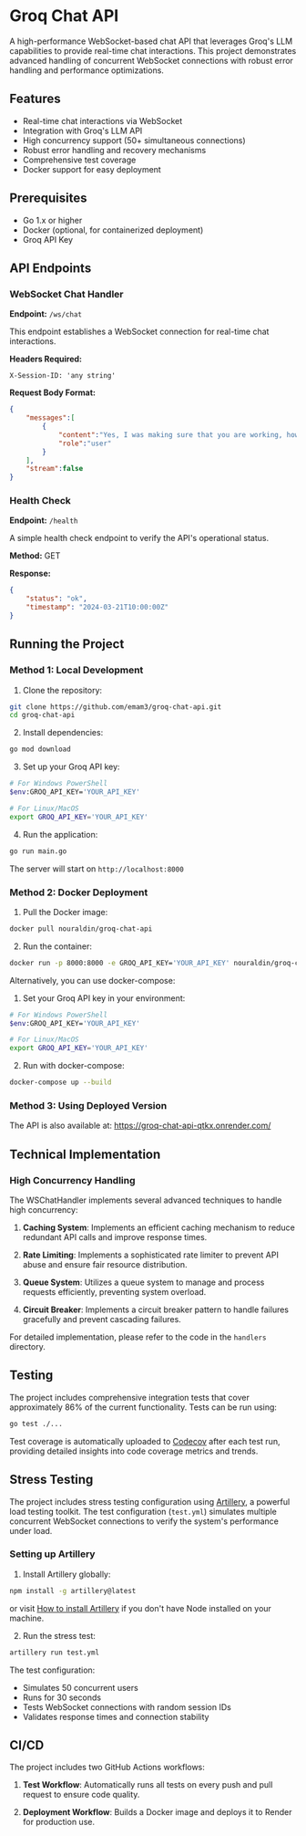 # Groq Chat API

A high-performance WebSocket-based chat API that leverages Groq's LLM capabilities to provide real-time chat interactions. This project demonstrates advanced handling of concurrent WebSocket connections with robust error handling and performance optimizations.

## Features

- Real-time chat interactions via WebSocket
- Integration with Groq's LLM API
- High concurrency support (50+ simultaneous connections)
- Robust error handling and recovery mechanisms
- Comprehensive test coverage
- Docker support for easy deployment

## Prerequisites

- Go 1.x or higher
- Docker (optional, for containerized deployment)
- Groq API Key

## API Endpoints

### WebSocket Chat Handler
**Endpoint:** `/ws/chat`

This endpoint establishes a WebSocket connection for real-time chat interactions.

**Headers Required:**
```
X-Session-ID: 'any string'
```

**Request Body Format:**
```json
{
    "messages":[
        {
            "content":"Yes, I was making sure that you are working, how is it going?",
            "role":"user"
        }
    ],
    "stream":false
}
```

### Health Check
**Endpoint:** `/health`

A simple health check endpoint to verify the API's operational status.

**Method:** GET

**Response:**
```json
{
    "status": "ok",
    "timestamp": "2024-03-21T10:00:00Z"
}
```

## Running the Project

### Method 1: Local Development

1. Clone the repository:
```bash
git clone https://github.com/emam3/groq-chat-api.git
cd groq-chat-api
```

2. Install dependencies:
```bash
go mod download
```

3. Set up your Groq API key:
```bash
# For Windows PowerShell
$env:GROQ_API_KEY='YOUR_API_KEY'

# For Linux/MacOS
export GROQ_API_KEY='YOUR_API_KEY'
```

4. Run the application:
```bash
go run main.go
```

The server will start on `http://localhost:8000`

### Method 2: Docker Deployment

1. Pull the Docker image:
```bash
docker pull nouraldin/groq-chat-api
```

2. Run the container:
```bash
docker run -p 8000:8000 -e GROQ_API_KEY='YOUR_API_KEY' nouraldin/groq-chat-api
```

Alternatively, you can use docker-compose:

1. Set your Groq API key in your environment:
```bash
# For Windows PowerShell
$env:GROQ_API_KEY='YOUR_API_KEY'

# For Linux/MacOS
export GROQ_API_KEY='YOUR_API_KEY'
```

2. Run with docker-compose:
```bash
docker-compose up --build
```

### Method 3: Using Deployed Version

The API is also available at: https://groq-chat-api-qtkx.onrender.com/

## Technical Implementation

### High Concurrency Handling

The WSChatHandler implements several advanced techniques to handle high concurrency:

1. **Caching System**: Implements an efficient caching mechanism to reduce redundant API calls and improve response times.

2. **Rate Limiting**: Implements a sophisticated rate limiter to prevent API abuse and ensure fair resource distribution.

3. **Queue System**: Utilizes a queue system to manage and process requests efficiently, preventing system overload.

4. **Circuit Breaker**: Implements a circuit breaker pattern to handle failures gracefully and prevent cascading failures.

For detailed implementation, please refer to the code in the `handlers` directory.

## Testing

The project includes comprehensive integration tests that cover approximately 86% of the current functionality. Tests can be run using:

```bash
go test ./...
```

Test coverage is automatically uploaded to [Codecov](https://codecov.io) after each test run, providing detailed insights into code coverage metrics and trends.

## Stress Testing

The project includes stress testing configuration using [Artillery](https://www.artillery.io/), a powerful load testing toolkit. The test configuration (`test.yml`) simulates multiple concurrent WebSocket connections to verify the system's performance under load.

### Setting up Artillery

1. Install Artillery globally:
```bash
npm install -g artillery@latest
```
or visit [How to install Artillery](https://www.artillery.io/docs/get-started/get-artillery) if you don't have Node installed on your machine.

2. Run the stress test:
```bash
artillery run test.yml
```

The test configuration:
- Simulates 50 concurrent users
- Runs for 30 seconds
- Tests WebSocket connections with random session IDs
- Validates response times and connection stability


## CI/CD

The project includes two GitHub Actions workflows:

1. **Test Workflow**: Automatically runs all tests on every push and pull request to ensure code quality.

2. **Deployment Workflow**: Builds a Docker image and deploys it to Render for production use. 